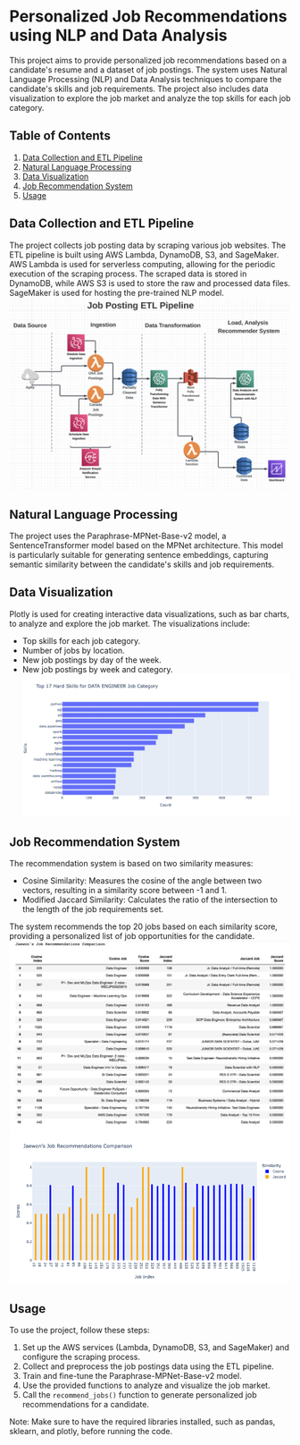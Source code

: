 # Personalized Job Recommendations using NLP and Data Analysis

This project aims to provide personalized job recommendations based on a candidate's resume and a dataset of job postings. The system uses Natural Language Processing (NLP) and Data Analysis techniques to compare the candidate's skills and job requirements. The project also includes data visualization to explore the job market and analyze the top skills for each job category.

## Table of Contents

1. [Data Collection and ETL Pipeline](#data-collection-and-etl-pipeline)
2. [Natural Language Processing](#natural-language-processing)
3. [Data Visualization](#data-visualization)
4. [Job Recommendation System](#job-recommendation-system)
5. [Usage](#usage)

## Data Collection and ETL Pipeline

The project collects job posting data by scraping various job websites. The ETL pipeline is built using AWS Lambda, DynamoDB, S3, and SageMaker. AWS Lambda is used for serverless computing, allowing for the periodic execution of the scraping process. The scraped data is stored in DynamoDB, while AWS S3 is used to store the raw and processed data files. SageMaker is used for hosting the pre-trained NLP model.
![Example image](./images/jobpostingPipeline.png)

## Natural Language Processing

The project uses the Paraphrase-MPNet-Base-v2 model, a SentenceTransformer model based on the MPNet architecture. This model is particularly suitable for generating sentence embeddings, capturing semantic similarity between the candidate's skills and job requirements.

## Data Visualization

Plotly is used for creating interactive data visualizations, such as bar charts, to analyze and explore the job market. The visualizations include:

- Top skills for each job category.
- Number of jobs by location.
- New job postings by day of the week.
- New job postings by week and category.
![Example image](./images/DEskill.png)


## Job Recommendation System

The recommendation system is based on two similarity measures:

- Cosine Similarity: Measures the cosine of the angle between two vectors, resulting in a similarity score between -1 and 1.
- Modified Jaccard Similarity: Calculates the ratio of the intersection to the length of the job requirements set.

The system recommends the top 20 jobs based on each similarity score, providing a personalized list of job opportunities for the candidate.
![Example image](./images/job_recommendatio_sample.png)
![Example image](./images/jobRecommendationChart.png)
 
 
## Usage

To use the project, follow these steps:

1. Set up the AWS services (Lambda, DynamoDB, S3, and SageMaker) and configure the scraping process.
2. Collect and preprocess the job postings data using the ETL pipeline.
3. Train and fine-tune the Paraphrase-MPNet-Base-v2 model.
4. Use the provided functions to analyze and visualize the job market.
5. Call the `recommend_jobs()` function to generate personalized job recommendations for a candidate.

Note: Make sure to have the required libraries installed, such as pandas, sklearn, and plotly, before running the code.
